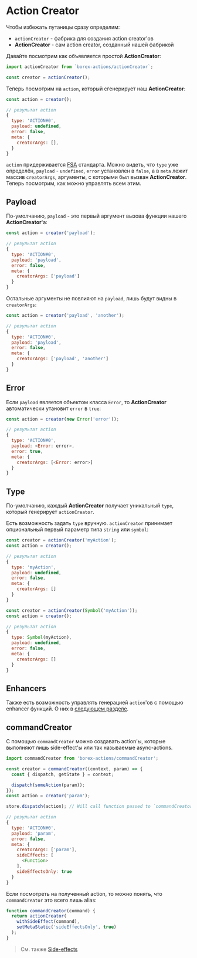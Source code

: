 # Action Creator

Чтобы избежать путаницы сразу определим:

* `actionCreator` - фабрика для создания action creator'ов
* **ActionCreator** - сам action creator, созданный нашей фабрикой

Давайте посмотрим как объявляется простой **ActionCreator**:

```js
import actionCreator from `borex-actions/actionCreator`;

const creator = actionCreator();
```

Теперь посмотрим на `action`, который сгенерирует наш **ActionCreator**:

```js
const action = creator();

// результат action
{
  type: 'ACTION#0',
  payload: undefined,
  error: false,
  meta: {
    creatorArgs: [],
  }
}
```

`action` придерживается [FSA](https://github.com/acdlite/flux-standard-action) стандарта. Можно видеть, что `type` уже определён, `payload` - `undefined`, `error` установлен в `false`, а в `meta` лежит массив `creatorArgs`, аргументы, с которыми был вызван **ActionCreator**. Теперь посмотрим, как можно управлять всем этим.

## Payload

По-умолчанию, `payload` - это первый аргумент вызова функции нашего **ActionCreator**'а:

```js
const action = creator('payload');

// результат action
{
  type: 'ACTION#0',
  payload: 'payload',
  error: false,
  meta: {
    creatorArgs: ['payload']
  }
}
```

Остальные аргументы не повлияют на `payload`, лишь будут видны в `creatorArgs`:

```js
const action = creator('payload', 'another');

// результат action
{
  type: 'ACTION#0',
  payload: 'payload',
  error: false,
  meta: {
    creatorArgs: ['payload', 'another']
  }
}
```

## Error

Если `payload` является объектом класса `Error`, то **ActionCreator** автоматически утановит `error` в `true`:

```js
const action = creator(new Error('error'));

// результат action
{
  type: 'ACTION#0',
  payload: <Error: error>,
  error: true,
  meta: {
    creatorArgs: [<Error: error>]
  }
}
```

## Type

По-умолчанию, каждый **ActionCreator** получает уникальный `type`, который генерирует `actionCreator`.

Есть возможность задать `type` вручную. `actionCreator` принимает опциональный первый параметр типа `string` или `symbol`:

```js
const creator = actionCreator('myAction');
const action = creator();

// результат action
{
  type: 'myAction',
  payload: undefined,
  error: false,
  meta: {
    creatorArgs: []
  }
}
```
```js
const creator = actionCreator(Symbol('myAction'));
const action = creator();

// результат action
{
  type: Symbol(myAction),
  payload: undefined,
  error: false,
  meta: {
    creatorArgs: []
  }
}
```

## Enhancers

Также есть возможность управлять генерацией `action`'ов с помощью enhancer функций. О них в [следующем разделе](./ActionEnhancers.md).

## commandCreator

С помощью `commandCreator` можно создавать action'ы, которые выполняют лишь side-effect'ы или так называемые async-actions.

```js
import commandCreator from 'borex-actions/commandCreator';

const creator = commandCreator((context, param) => {
  const { dispatch, getState } = context;

  dispatch(someAction(param));
});
const action = creator('param');

store.dispatch(action); // Will call function passed to `commandCreator`

// результат action
{
  type: 'ACTION#0',
  payload: 'param',
  error: false,
  meta: {
    creatorArgs: ['param'],
    sideEffects: [
      <Function>
    ],
    sideEffectsOnly: true
  }
}
```

Если посмотреть на полученный action, то можно понять, что `commandCreator` это всего лишь alias:

```js
function commandCreator(command) {
  return actionCreator(
    withSideEffect(command),
    setMetaStatic('sideEffectsOnly', true)
  );
}
```

> См. также [Side-effects](./SideEffects.md)
